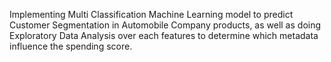 Implementing Multi Classification Machine Learning model to predict Customer Segmentation in Automobile Company products, as well as doing Exploratory Data Analysis over each features to determine which metadata influence the spending score.
